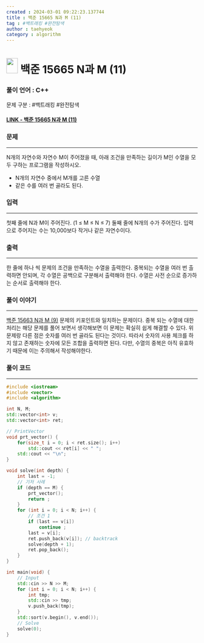 ```yaml
---
created : 2024-03-01 09:22:23.137744
title : 백준 15665 N과 M (11)
tag : #백트래킹 #완전탐색 
author : taehyeok
category : algorithm
---
```

# <img src="https://d2gd6pc034wcta.cloudfront.net/tier/9.svg" width="30" height="40"> 백준 15665 N과 M (11)

### 풀이 언어 : C++

문제 구분 : #백트래킹 #완전탐색 
#### [LINK - 백준 15665 N과 M (11)](https://www.acmicpc.net/problem/15665)

### 문제
<hr>

N개의 자연수와 자연수 M이 주어졌을 때, 아래 조건을 만족하는 길이가 M인 수열을 모두 구하는 프로그램을 작성하시오.
- N개의 자연수 중에서 M개를 고른 수열
- 같은 수를 여러 번 골라도 된다.

### 입력
<hr>

첫째 줄에 N과 M이 주어진다. (1 ≤ M ≤ N ≤ 7)
둘째 줄에 N개의 수가 주어진다. 입력으로 주어지는 수는 10,000보다 작거나 같은 자연수이다.
### 출력
<hr>

한 줄에 하나 씩 문제의 조건을 만족하는 수열을 출력한다. 중복되는 수열을 여러 번 출력하면 안되며, 각 수열은 공백으로 구분해서 출력해야 한다. 수열은 사전 순으로 증가하는 순서로 출력해야 한다.
### 풀이 이야기
<hr>

[백준 15663 N과 M (9)](./15663.md) 문제의 키포인트와 일치하는 문제이다. 중복 되는 수열에 대한 처리는 해당 문제를 풀어 보면서 생각해보면 이 문제는 확실히 쉽게 해결할 수 있다. 위 문제랑 다른 점은 숫자를 여러 번 골라도 된다는 것이다. 따라서 숫자의 사용 체크를 하지 않고 존재하는 숫자에 모든 조합을 출력하면 된다. 다만, 수열의 중복은 아직 유효하기 때문에 이는 주의해서 작성해야한다. 
### 풀이 코드
<hr>

``` c++
#include <iostream>
#include <vector>
#include <algorithm>

int N, M;
std::vector<int> v;
std::vector<int> ret;

// PrintVector
void prt_vector() {
	for(size_t i = 0; i < ret.size(); i++)
		std::cout << ret[i] << " ";
	std::cout << "\n";
}

void solve(int depth) {
	int last = -1;
	// 기저 사례
	if (depth == M) {
		prt_vector();
		return ;
	}
	for (int i = 0; i < N; i++) {
		// 조건 1
		if (last == v[i])
			continue ;
		last = v[i];
		ret.push_back(v[i]); // backtrack
		solve(depth + 1);
		ret.pop_back();
	}
}

int main(void) {
	// Input
	std::cin >> N >> M;
	for (int i = 0; i < N; i++) {
		int tmp;
		std::cin >> tmp;
		v.push_back(tmp);
	}
	std::sort(v.begin(), v.end());
	// Solve
	solve(0);
}
```


